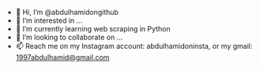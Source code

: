 - 👋 Hi, I’m @abdulhamidongithub
- 👀 I’m interested in ...
- 🌱 I’m currently learning web scraping in Python
- 💞️ I’m looking to collaborate on ...
- 📫 Reach me on my Instagram account: abdulhamidoninsta, or my gmail: 1997abdulhamid@gmail.com

<!---
abdulhamidongithub/abdulhamidongithub is a ✨ special ✨ repository because its `README.md` (this file) appears on your GitHub profile.
You can click the Preview link to take a look at your changes.
--->

